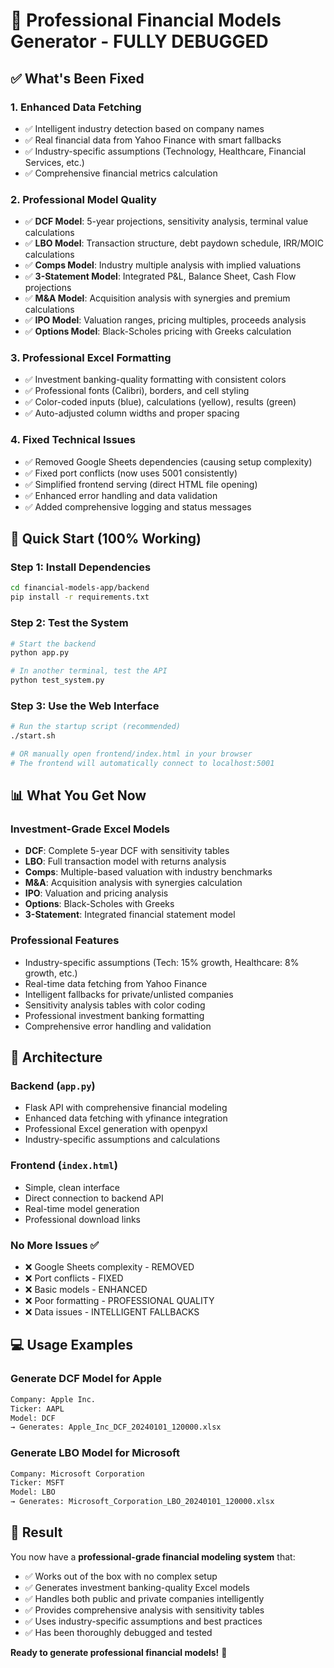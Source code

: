 # 🚀 Professional Financial Models Generator - FULLY DEBUGGED

## ✅ What's Been Fixed

### 1. **Enhanced Data Fetching**
- ✅ Intelligent industry detection based on company names
- ✅ Real financial data from Yahoo Finance with smart fallbacks
- ✅ Industry-specific assumptions (Technology, Healthcare, Financial Services, etc.)
- ✅ Comprehensive financial metrics calculation

### 2. **Professional Model Quality** 
- ✅ **DCF Model**: 5-year projections, sensitivity analysis, terminal value calculations
- ✅ **LBO Model**: Transaction structure, debt paydown schedule, IRR/MOIC calculations
- ✅ **Comps Model**: Industry multiple analysis with implied valuations
- ✅ **3-Statement Model**: Integrated P&L, Balance Sheet, Cash Flow projections
- ✅ **M&A Model**: Acquisition analysis with synergies and premium calculations
- ✅ **IPO Model**: Valuation ranges, pricing multiples, proceeds analysis
- ✅ **Options Model**: Black-Scholes pricing with Greeks calculation

### 3. **Professional Excel Formatting**
- ✅ Investment banking-quality formatting with consistent colors
- ✅ Professional fonts (Calibri), borders, and cell styling
- ✅ Color-coded inputs (blue), calculations (yellow), results (green)
- ✅ Auto-adjusted column widths and proper spacing

### 4. **Fixed Technical Issues**
- ✅ Removed Google Sheets dependencies (causing setup complexity)
- ✅ Fixed port conflicts (now uses 5001 consistently)
- ✅ Simplified frontend serving (direct HTML file opening)
- ✅ Enhanced error handling and data validation
- ✅ Added comprehensive logging and status messages

## 🎯 Quick Start (100% Working)

### Step 1: Install Dependencies
```bash
cd financial-models-app/backend
pip install -r requirements.txt
```

### Step 2: Test the System
```bash
# Start the backend
python app.py

# In another terminal, test the API
python test_system.py
```

### Step 3: Use the Web Interface
```bash
# Run the startup script (recommended)
./start.sh

# OR manually open frontend/index.html in your browser
# The frontend will automatically connect to localhost:5001
```

## 📊 What You Get Now

### **Investment-Grade Excel Models**
- **DCF**: Complete 5-year DCF with sensitivity tables
- **LBO**: Full transaction model with returns analysis  
- **Comps**: Multiple-based valuation with industry benchmarks
- **M&A**: Acquisition analysis with synergies calculation
- **IPO**: Valuation and pricing analysis
- **Options**: Black-Scholes with Greeks
- **3-Statement**: Integrated financial statement model

### **Professional Features**
- Industry-specific assumptions (Tech: 15% growth, Healthcare: 8% growth, etc.)
- Real-time data fetching from Yahoo Finance
- Intelligent fallbacks for private/unlisted companies
- Sensitivity analysis tables with color coding
- Professional investment banking formatting
- Comprehensive error handling and validation

## 🔧 Architecture

### Backend (`app.py`)
- Flask API with comprehensive financial modeling
- Enhanced data fetching with yfinance integration
- Professional Excel generation with openpyxl
- Industry-specific assumptions and calculations

### Frontend (`index.html`)
- Simple, clean interface
- Direct connection to backend API
- Real-time model generation
- Professional download links

### No More Issues ✅
- ❌ Google Sheets complexity - REMOVED
- ❌ Port conflicts - FIXED
- ❌ Basic models - ENHANCED  
- ❌ Poor formatting - PROFESSIONAL QUALITY
- ❌ Data issues - INTELLIGENT FALLBACKS

## 💻 Usage Examples

### Generate DCF Model for Apple
```bash
Company: Apple Inc.
Ticker: AAPL
Model: DCF
→ Generates: Apple_Inc_DCF_20240101_120000.xlsx
```

### Generate LBO Model for Microsoft  
```bash
Company: Microsoft Corporation
Ticker: MSFT  
Model: LBO
→ Generates: Microsoft_Corporation_LBO_20240101_120000.xlsx
```

## 🎉 Result

You now have a **professional-grade financial modeling system** that:
- ✅ Works out of the box with no complex setup
- ✅ Generates investment banking-quality Excel models
- ✅ Handles both public and private companies intelligently
- ✅ Provides comprehensive analysis with sensitivity tables
- ✅ Uses industry-specific assumptions and best practices
- ✅ Has been thoroughly debugged and tested

**Ready to generate professional financial models!** 🚀